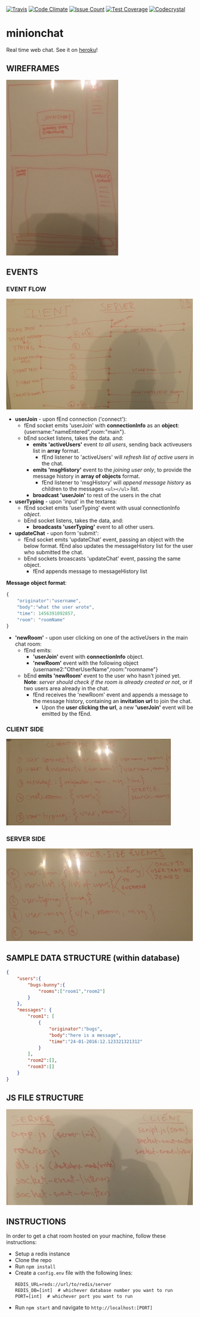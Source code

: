 [![Travis](https://img.shields.io/travis/rust-lang/rust.svg)](https://github.com/tasminions/minionchat)
[![Code Climate](https://codeclimate.com/github/tasminions/minionchat/badges/gpa.svg)](https://codeclimate.com/github/tasminions/minionchat)
[![Issue Count](https://codeclimate.com/github/tasminions/minionchat/badges/issue_count.svg)](https://codeclimate.com/github/tasminions/minionchat)
[![Test Coverage](https://codeclimate.com/github/tasminions/minionchat/badges/coverage.svg)](https://codeclimate.com/github/tasminions/minionchat/coverage)
[![Codecrystal](https://img.shields.io/badge/code-crystal-5CB3FF.svg)](http://codecrystal.herokuapp.com/crystalise/tasminions/minionchat/master)

# minionchat
Real time web chat. See it on [heroku](http://minionchat.herokuapp.com/)!

## WIREFRAMES
![chat-wireframe](assets/chat-wireframe.jpg)


## EVENTS
### EVENT FLOW
![event-flow](assets/event-flow.jpg)
* **userJoin** - upon fEnd connection ('connect'):
    * fEnd socket emits 'userJoin' with **connectionInfo** as an **object**: {username:"nameEntered",room:"main"}.
    * bEnd socket listens, takes the data. and:
        * **emits 'activeUsers'** event *to all users*, sending back activeusers list in **array** format.
            * fEnd listener to 'activeUsers' will *refresh list of active users* in the chat.
        * **emits 'msgHistory'** event to the *joining user only*, to provide the message history in **array of objects** format.
            * fEnd listener to 'msgHistory' will *append message history* as children to the messages ```<ul></ul>``` list.
        * **broadcast 'userJoin'** to rest of the users in the chat
* **userTyping** - upon 'input' in the textarea:
    * fEnd socket emits 'userTyping' event with usual connectionInfo *object*.
    * bEnd socket listens, takes the data, and:
        * **broadcasts 'userTyping'** event to all other users.
* **updateChat** - upon form 'submit':
    * fEnd socket emits 'updateChat' event, passing an object with the below format. fEnd also updates the messageHistory list for the user who submitted the chat.
    * bEnd sockets broascasts 'updateChat' event, passing the same object.
        * fEnd appends message to messageHistory list

**Message object format**:
```javascript
{
    "originator":"username",
    "body":"what the user wrote",
    "time": 1456391092857,
    "room": "roomName"
}
```

* **'newRoom'** - upon user clicking on one of the activeUsers in the main chat room:
    * fEnd emits:
      * **'userJoin'** event with **connectionInfo** object.
      * **'newRoom'** event with the following object {username2:"OtherUserName",room:"roomname"}
    * bEnd **emits 'newRoom'** event to the user who hasn't joined yet. **Note**: *server should check if the room is already created or not*, or if two users area already in the chat.
      * fEnd receives the 'newRoom' event and appends a message to the message history, containing an **invitation url** to join the chat.
         * Upon the **user clicking the url**, a new **'userJoin'** event will be emitted by the fEnd.

### CLIENT SIDE
![client-side-events](assets/client-events.jpg)

### SERVER SIDE
![server-side-events](assets/server-events.jpg)

## SAMPLE DATA STRUCTURE (within database)
```JSON
{
    "users":{
        "bugs-bunny":{
            "rooms":["room1","room2"]
        }
    },
    "messages": {
        "room1": [
            {
                "originator":"bugs",
                "body":"here is a message",
                "time":"24-01-2016:12.123321321312"
            }
        ],
        "room2":[],
        "room3":[]
    }
}
```

## JS FILE STRUCTURE
![file-structure](assets/file-structure.jpg)

## INSTRUCTIONS
In order to get a chat room hosted on your machine, follow these instructions:
* Setup a redis instance
* Clone the repo
* Run `npm install`
* Create a `config.env` file with the following lines:
  ```
  REDIS_URL=reds://url/to/redis/server
  REDIS_DB=[int]  # whichever database number you want to run
  PORT=[int]  # whichever port you want to run
  ```
* Run `npm start` and navigate to `http://localhost:[PORT]`
